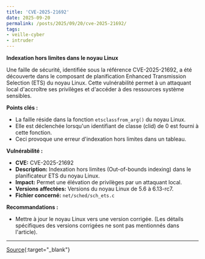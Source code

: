 ```yaml
---
title: 'CVE-2025-21692'
date: 2025-09-20
permalink: /posts/2025/09/20/cve-2025-21692/
tags:
- veille-cyber
- intruder
---
```

**Indexation hors limites dans le noyau Linux**

Une faille de sécurité, identifiée sous la référence CVE-2025-21692, a été découverte dans le composant de planification Enhanced Transmission Selection (ETS) du noyau Linux. Cette vulnérabilité permet à un attaquant local d'accroître ses privilèges et d'accéder à des ressources système sensibles.

**Points clés :**

*   La faille réside dans la fonction `etsclassfrom_arg()` du noyau Linux.
*   Elle est déclenchée lorsqu'un identifiant de classe (clid) de 0 est fourni à cette fonction.
*   Ceci provoque une erreur d'indexation hors limites dans un tableau.

**Vulnérabilité :**

*   **CVE:** CVE-2025-21692
*   **Description:** Indexation hors limites (Out-of-bounds indexing) dans le planificateur ETS du noyau Linux.
*   **Impact:** Permet une élévation de privilèges par un attaquant local.
*   **Versions affectées:** Versions du noyau Linux de 5.6 à 6.13-rc7.
*   **Fichier concerné:** `net/sched/sch_ets.c`

**Recommandations :**

*   Mettre à jour le noyau Linux vers une version corrigée. (Les détails spécifiques des versions corrigées ne sont pas mentionnés dans l'article).

---
[Source](https://cvemon.intruder.io/cves/CVE-2025-21692){:target="_blank"}
